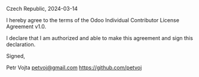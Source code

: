 Czech Republic, 2024-03-14

I hereby agree to the terms of the Odoo Individual Contributor License Agreement v1.0.

I declare that I am authorized and able to make this agreement and sign this declaration.

Signed,

Petr Vojta petvoj@gmail.com https://github.com/petvoj